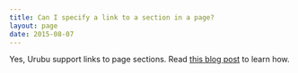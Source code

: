```yaml
---
title: Can I specify a link to a section in a page? 
layout: page 
date: 2015-08-07
---
```


Yes, Urubu support links to page sections.
Read [this blog post](http://www.jandecaluwe.com/blog/urubu-0-6.html)
to learn how.
